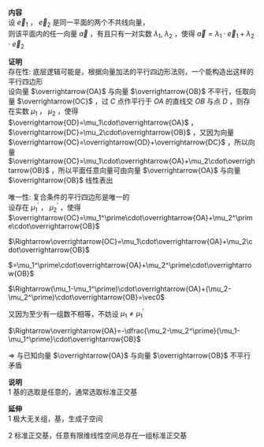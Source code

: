 **内容**  
设 $\vec e_1$ ， $\vec e_2$ 是同一平面的两个不共线向量，  
则该平面内的任一向量 $\vec a$ ，有且只有一对实数 $\lambda_1,\ \lambda_2$ ，使得 $\vec a=\lambda_1\cdot\vec e_1+\lambda_2\cdot\vec e_2$  
  
**证明**  
存在性: 底层逻辑可能是，根据向量加法的平行四边形法则，一个能构造出这样的平行四边形  
设向量 $\overrightarrow{OA}$ 与向量 $\overrightarrow{OB}$ 不平行，任取向量 $\overrightarrow{OC}$ ，过 $C$ 点作平行于 $OA$ 的直线交 $OB$ 与点 $D$ ，则存在实数 $\mu_1$ ， $\mu_2$ ，使得 $\overrightarrow{OD}=\mu_1\cdot\overrightarrow{OA}$ ， $\overrightarrow{DC}=\mu_2\cdot\overrightarrow{OB}$ ，又因为向量 $\overrightarrow{OC}=\overrightarrow{OD}+\overrightarrow{DC}$ ，所以向量 $\overrightarrow{OC}=\mu_1\cdot\overrightarrow{OA}+\mu_2\cdot\overrightarrow{OB}$ ，所以平面任意向量可由向量 $\overrightarrow{OA}$ 与向量 $\overrightarrow{OB}$ 线性表出  
  
唯一性: 复合条件的平行四边形是唯一的  
设存在 $\mu_1^\prime$ ， $\mu_2^\prime$ ，使得 $\overrightarrow{OC}=\mu_1^\prime\cdot\overrightarrow{OA}+\mu_2^\prime\cdot\overrightarrow{OB}$  
  
$\Rightarrow\overrightarrow{OC}=\mu_1\cdot\overrightarrow{OA}+\mu_2\cdot\overrightarrow{OB}$  
  
$=\mu_1^\prime\cdot\overrightarrow{OA}+\mu_2^\prime\cdot\overrightarrow{OB}$  
  
$\Rightarrow(\mu_1-\mu_1^\prime)\cdot\overrightarrow{OA}+(\mu_2-\mu_2^\prime)\cdot\overrightarrow{OB}=\vec0$  
  
又因为至少有一组数不相等，不妨设 $\mu_1\neq\mu_1^\prime$  
  
$\Rightarrow\overrightarrow{OA}=-\dfrac{\mu_2-\mu_2^\prime}{\mu_1-\mu_1^\prime}\cdot\overrightarrow{OB}$  
  
$\Rightarrow$ 与已知向量 $\overrightarrow{OA}$ 与向量 $\overrightarrow{OB}$ 不平行矛盾  
  
**说明**  
1 基的选取是任意的，通常选取标准正交基  
  
**延伸**  
1 极大无关组，基，生成子空间  
  
2 标准正交基，任意有限维线性空间总存在一组标准正交基  
